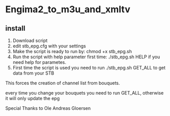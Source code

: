 # Engima2_to_m3u_and_xmltv


## install
1) Download script 
2) edit stb_epg.cfg with your settings
3) Make the script is ready to run by: chmod +x stb_epg.sh
4) Run the script with help parameter first time: ./stb_epg.sh HELP if you need help for parametes.
5) First time the script is used you need to run ./stb_epg.sh GET_ALL 
to get data from your STB

This forces the creation of channel list from bouquets.

every time you change your bouquets you need to run GET_ALL, otherwise it will only update the epg


Special Thanks to Ole Andreas Gloersen
